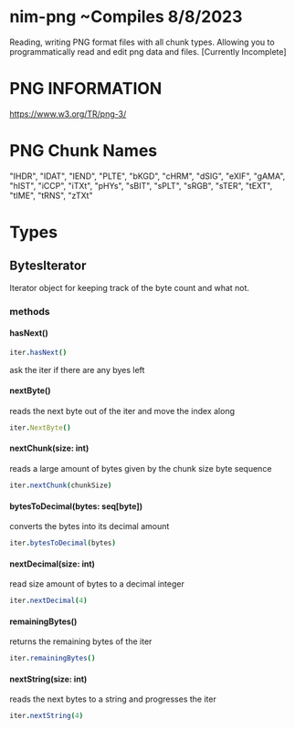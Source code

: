# nim-png ~Compiles 8/8/2023
Reading, writing PNG format files with all chunk types. Allowing you to programmatically read and edit  png data  and files. [Currently Incomplete]

# PNG INFORMATION
https://www.w3.org/TR/png-3/

# PNG Chunk Names

"IHDR", "IDAT", "IEND", "PLTE", 
"bKGD", "cHRM", "dSIG", "eXIF", 
"gAMA", "hIST", "iCCP", "iTXt", 
"pHYs", "sBIT", "sPLT", "sRGB", 
"sTER", "tEXT", "tIME", "tRNS", 
"zTXt"


# Types

## BytesIterator
Iterator object for keeping track of the byte count and what not. 

### methods

#### hasNext()
```nim
iter.hasNext()
```
ask the iter if there are any byes left

#### nextByte()
reads the next byte out of the iter and move the index along
```nim
iter.NextByte()
```

#### nextChunk(size: int)
reads a large amount of bytes given by the chunk size byte sequence
```nim
iter.nextChunk(chunkSize)
```

#### bytesToDecimal(bytes: seq[byte])
converts the bytes into its decimal amount
```nim
iter.bytesToDecimal(bytes)
```
#### nextDecimal(size: int)
read size amount of bytes to a decimal integer
```nim
iter.nextDecimal(4)
```

#### remainingBytes()
returns the remaining bytes of the iter
```nim
iter.remainingBytes()
```

#### nextString(size: int)
reads the next <size> bytes to a string and progresses the iter
```nim
iter.nextString(4)
```
